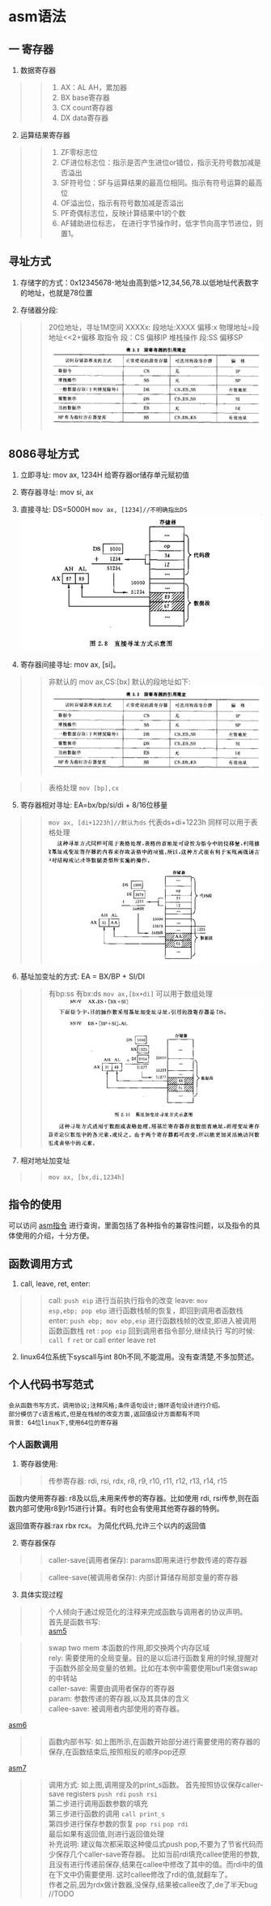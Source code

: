 # asm语法

## 一 寄存器

1. 数据寄存器
>>  1. AX：AL AH，累加器
>>  2. BX base寄存器
>>  3. CX count寄存器
>>  4. DX data寄存器

2. 运算结果寄存器
>>  1. ZF零标志位
>>  2. CF进位标志位：指示是否产生进位or错位，指示无符号数加减是否溢出
>>  3. SF符号位：SF与运算结果的最高位相同。指示有符号运算的最高位
>>  4. OF溢出位，指示有符号数加减是否溢出
>>  5. PF奇偶标志位，反映计算结果中1的个数
>>  6. AF辅助进位标志， 在进行字节操作时，低字节向高字节进位，则置1。

## 寻址方式
1. 存储字的方式：0x12345678-地址由高到低>12,34,56,78.以低地址代表数字的地址，也就是78位置

2. 存储器分段:
>> 20位地址，寻址1M空间
>> XXXXx: 段地址:XXXX 偏移:x 物理地址=段地址<<2+偏移
>> 取指令 段：CS 偏移IP
>> 堆栈操作 段:SS 偏移SP
![段寄存器引用规定](https://github.com/waxnkw/OScourse/raw/master/resource/img/asm/asm1.PNG)

## 8086寻址方式
1. 立即寻址: mov ax, 1234H 给寄存器or储存单元赋初值
2. 寄存器寻址: mov si, ax
3. 直接寻址: DS=5000H <code>mov ax, [1234]//不明确指出DS</code>
![段寄存器引用规定](https://github.com/waxnkw/OScourse/raw/master/resource/img/asm/asm2.PNG)

4. 寄存器间接寻址: mov ax, [si]。 
>> 非默认的 mov ax,CS:[bx]
>> 默认的段地址如下:
![段寄存器引用规定](https://github.com/waxnkw/OScourse/raw/master/resource/img/asm/asm1.PNG) 

>> 表格处理 <code>mov [bp],cx</code>

5. 寄存器相对寻址: EA=bx/bp/si/di + 8/16位移量
>> <code>mov ax, [di+1223h]//默认为ds</code> 代表ds+di+1223h
>> 同样可以用于表格处理
![段寄存器引用规定](https://github.com/waxnkw/OScourse/raw/master/resource/img/asm/asm3.PNG)

6. 基址加变址的方式: EA = BX/BP + SI/DI
>> 有bp:ss  有bx:ds
>> <code>mov ax,[bx+di]</code>
>> 可以用于数组处理
![段寄存器引用规定](https://github.com/waxnkw/OScourse/raw/master/resource/img/asm/asm4.PNG)

7. 相对地址加变址
>> <code>mov ax, [bx,di,1234h]</code>

## 指令的使用
可以访问 [asm指令](http://www.felixcloutier.com/x86/ "asm指令") 进行查询，里面包括了各种指令的兼容性问题，以及指令的具体使用的介绍，十分方便。

## 函数调用方式
1. call, leave, ret, enter:
>> call: <code>push eip</code> 进行当前执行指令的改变
 leave: <code>mov esp,ebp; pop ebp</code> 进行函数栈帧的恢复，即回到调用者函数栈
 enter: <code>push ebp; mov ebp,esp</code>  进行函数栈帧的改变,即进入被调用函数函数栈
 ret : <code>pop eip</code>  回到调用者指令部分,继续执行
 写的时候: <code>call f</code>  <code>ret</code>
 or call enter leave ret

2. linux64位系统下syscall与int 80h不同,不能混用。没有查清楚,不多加赘述。



## 个人代码书写范式
    会从函数书写方式，调用协议;注释风格;条件语句设计;循环语句设计进行介绍。
    部分模仿了c语言格式,但是在栈帧的改变方面,返回值设计方面都有不同
    背景: 64位linux下,使用64位的寄存器
### 个人函数调用
1. 寄存器使用:    
>>传参寄存器: rdi, rsi, rdx, r8, r9, r10, r11, r12, r13, r14, r15

  函数内使用寄存器: r8及以后,未用来传参的寄存器。比如使用 rdi, rsi传参,则在函数内部可使用r8到r15进行计算。有时也会有使用其他寄存器的特例。
 
  返回值寄存器:rax rbx rcx。 为简化代码,允许三个以内的返回值 

2. 寄存器保存
>>caller-save(调用者保存): params即用来进行参数传递的寄存器

>>callee-save(被调用者保存): 内部计算储存局部变量的寄存器

3. 具体实现过程
>>个人倾向于通过规范化的注释来完成函数与调用者的协议声明。  
首先是函数书写:   
[asm5](https://github.com/waxnkw/OScourse/raw/master/resource/img/asm/asm5.PNG)    

>>swap two mem  本函数的作用,即交换两个内存区域   
rely:  需要使用的全局变量。目的是以后进行函数复用的时候,提醒对于函数外部全局变量的依赖。比如在本例中需要使用buf1来做swap的中转站   
caller-save: 需要由调用者保存的寄存器   
param: 参数传递的寄存器,以及其具体的含义  
callee-save: 被调用者内部使用的寄存器。  

[asm6](https://github.com/waxnkw/OScourse/raw/master/resource/img/asm/asm6.PNG)
>>函数内部书写: 如上图所示,在函数开始部分进行需要使用的寄存器的保存,在函数结束后,按照相反的顺序pop还原

[asm7](https://github.com/waxnkw/OScourse/raw/master/resource/img/asm/asm7.PNG)
>>调用方式: 如上图,调用提及的print_s函数。
首先按照协议保存caller-save registers <code>push rdi</code> <code>push rsi</code>         
第二步进行调用函数参数的填充       
第三步进行函数的调用 <code>call print_s</code>      
第四步进行保存参数的恢复 <code>pop rsi</code>  <code>pop rdi</code>     
最后如果有返回值,则进行返回值处理   
补充说明: 建议每次都采取这种傻瓜式push pop,不要为了节省代码而少保存几个caller-save寄存器。
比如当前rdi填充callee使用的参数,且没有进行传递前保存,结果在callee中修改了其中的值。而rdi中的值在下文中仍需要使用.
这时callee修改了rdi的值,就翻车了。   
作者之前,因为rdx做计数器,没保存,结果被callee改了,de了半天bug   
//TODO
